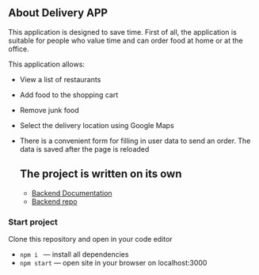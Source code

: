 ## About Delivery APP

This application is designed to save time. First of all, the application is
suitable for people who value time and can order food at home or at the office.

This application allows:

- View a list of restaurants
- Add food to the shopping cart
- Remove junk food
- Select the delivery location using Google Maps
- There is a convenient form for filling in user data to send an order. The data
  is saved after the page is reloaded

  ## The project is written on its own

  - [Backend Documentation ](https://shopping-carg-api.onrender.com/api-docs)
  - [Backend repo ](https://github.com/YevheniiZinych/shopping-carg-api)

### Start project

Clone this repository and open in your code editor

- `npm i ` &mdash; install all dependencies
- `npm start` &mdash; open site in your browser on localhost:3000
